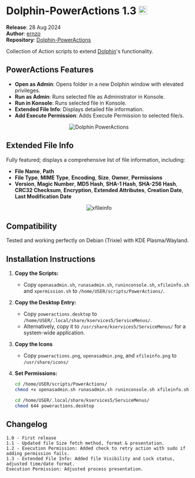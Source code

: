# Dolphin-PowerActions 1.3 <img src="https://i.imgur.com/Wg1A3Xp.png" alt="Dolphin PowerActions" width="23" height="23">

**Release**: 28 Aug 2024  
**Author**: [ernzo](https://github.com/ernzo)  
**Repository**: [Dolphin-PowerActions](https://github.com/ernzo/Dolphin-PowerActions)

Collection of Action scripts to extend [Dolphin](https://github.com/KDE/dolphin)'s functionality.

## PowerActions Features

- **Open as Admin**: Opens folder in a new Dolphin window with elevated privileges.
- **Run as Admin**: Runs selected file as Administrator in Konsole.
- **Run in Konsole**: Runs selected file in Konsole.
- **Extended File Info**: Displays detailed file information.
- **Add Execute Permission**: Adds Execute Permission to selected file/s.

<p align="center">
  <img src="https://i.imgur.com/53nWCWD.png" alt="Dolphin PowerActions">
</p>

## Extended File Info

Fully featured; displays a comprehensive list of file information, including:

- **File Name**, **Path**
- **File Type**, **MIME Type**, **Encoding**, **Size**, **Owner**, **Permissions**
- **Version**, **Magic Number**, **MD5 Hash**, **SHA-1 Hash**, **SHA-256 Hash**, **CRC32 Checksum**, **Encryption**, **Extended Attributes**, **Creation Date**, **Last Modification Date**

<p align="center">
  <img src="https://i.imgur.com/uI9lVy3.png" alt="xfileinfo">
</p>

## Compatibility

Tested and working perfectly on Debian (Trixie) with KDE Plasma/Wayland.

## Installation Instructions

1. **Copy the Scripts:**
   - Copy `openasadmin.sh`, `runasadmin.sh`, `runinconsole.sh`, `xfileinfo.sh` and `xpermission.sh` to `/home/USER/scripts/PowerActions/`.

2. **Copy the Desktop Entry:**
   - Copy `poweractions.desktop` to `/home/USER/.local/share/kservices5/ServiceMenus/`.
   - Alternatively, copy it to `/usr/share/kservices5/ServiceMenus/` for a system-wide application.

3. **Copy the Icons**
   - Copy `poweractions.png`, `openasadmin.png`, and `xfileinfo.png` to `/usr/share/icons/`

3. **Set Permissions:**
   ```bash
   cd /home/USER/scripts/PowerActions/
   chmod +x openasadmin.sh runasadmin.sh runinconsole.sh xfileinfo.sh xpermission.sh

   cd /home/USER/.local/share/kservices5/ServiceMenus/
   chmod 644 poweractions.desktop

Changelog
-----------
	1.0 - First release
 	1.1 - Updated file Size fetch method, format & presentation.
  	1.2 - Execution Permission: Added check to retry action with sudo if adding permission fails.
   	1.3 - Extended File Info: Added file Visibility and Lock status, adjusted time/date format.
	Execution Permission: Adjusted process presentation.
